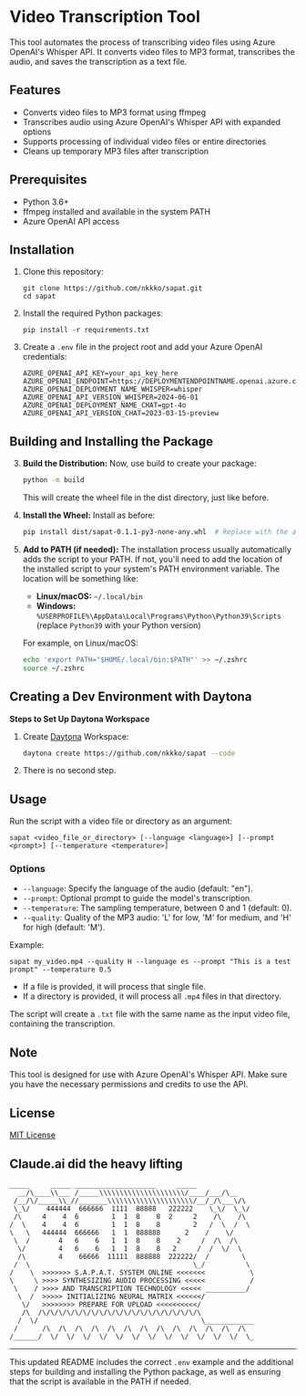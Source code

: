 # Video Transcription Tool

This tool automates the process of transcribing video files using Azure OpenAI's Whisper API. It converts video files to MP3 format, transcribes the audio, and saves the transcription as a text file.

## Features

- Converts video files to MP3 format using ffmpeg
- Transcribes audio using Azure OpenAI's Whisper API with expanded options
- Supports processing of individual video files or entire directories
- Cleans up temporary MP3 files after transcription

## Prerequisites

- Python 3.6+
- ffmpeg installed and available in the system PATH
- Azure OpenAI API access

## Installation

1. Clone this repository:
   ```
   git clone https://github.com/nkkko/sapat.git
   cd sapat
   ```

2. Install the required Python packages:
   ```
   pip install -r requirements.txt
   ```

3. Create a `.env` file in the project root and add your Azure OpenAI credentials:
   ```
   AZURE_OPENAI_API_KEY=your_api_key_here
   AZURE_OPENAI_ENDPOINT=https://DEPLOYMENTENDPOINTNAME.openai.azure.com
   AZURE_OPENAI_DEPLOYMENT_NAME_WHISPER=whisper
   AZURE_OPENAI_API_VERSION_WHISPER=2024-06-01
   AZURE_OPENAI_DEPLOYMENT_NAME_CHAT=gpt-4o
   AZURE_OPENAI_API_VERSION_CHAT=2023-03-15-preview
   ```

## Building and Installing the Package

3. **Build the Distribution:**
   Now, use build to create your package:

   ```bash
   python -m build
   ```

   This will create the wheel file in the dist directory, just like before.

4. **Install the Wheel:**
   Install as before:

   ```bash
   pip install dist/sapat-0.1.1-py3-none-any.whl  # Replace with the actual filename
   ```

5. **Add to PATH (if needed):**
   The installation process usually automatically adds the script to your PATH. If not, you'll need to add the location of the installed script to your system's PATH environment variable. The location will be something like:
   - **Linux/macOS:** `~/.local/bin`
   - **Windows:** `%USERPROFILE%\AppData\Local\Programs\Python\Python39\Scripts` (replace `Python39` with your Python version)

   For example, on Linux/macOS:

   ```bash
   echo 'export PATH="$HOME/.local/bin:$PATH"' >> ~/.zshrc
   source ~/.zshrc
   ```

## Creating a Dev Environment with Daytona

**Steps to Set Up Daytona Workspace**

1. Create [Daytona](https://github.com/daytonaio/daytona) Workspace:

   ```bash
   daytona create https://github.com/nkkko/sapat --code
   ```

2. There is no second step.

## Usage

Run the script with a video file or directory as an argument:

```
sapat <video_file_or_directory> [--language <language>] [--prompt <prompt>] [--temperature <temperature>]
```

### Options

- `--language`: Specify the language of the audio (default: "en").
- `--prompt`: Optional prompt to guide the model's transcription.
- `--temperature`: The sampling temperature, between 0 and 1 (default: 0).
- `--quality`: Quality of the MP3 audio: 'L' for low, 'M' for medium, and 'H' for high (default: 'M').

Example:

```
sapat my_video.mp4 --quality H --language es --prompt "This is a test prompt" --temperature 0.5
```

- If a file is provided, it will process that single file.
- If a directory is provided, it will process all `.mp4` files in that directory.

The script will create a `.txt` file with the same name as the input video file, containing the transcription.

## Note

This tool is designed for use with Azure OpenAI's Whisper API. Make sure you have the necessary permissions and credits to use the API.

## License

[MIT License](LICENSE)

## Claude.ai did the heavy lifting

```
_____     _____ ____________________     _____
  __/\____\\___ /_____\\\\\\\\\\\\\\\\\\\\\/____/___/\__
 /__/\/_____\\_//_______\\\\\\\\\\\\\\\\\\\\\/__/_/\___\/\
 \_\/    444444  666666  1111  88888   222222    \_\/  \_\/
 /\     4    4  6        1  1  8    8  2     2    /\    /\
/  \    4    4  6        1  1  8    8        2   /  \  /  \
\   \   444444  666666   1  1  888888      2    /    \/
 \  /       4   6    6   1  1  8    8    2     /  /\  /\
  \/        4   6    6   1  1  8    8   2     /  /  \/  \
  /\        4    66666  11111  888888  222222/  /        \
 /  \                                        \_/          \
/    \  >>>>>>> S.A.P.A.T. SYSTEM ONLINE <<<<<<<           \
\     \ >>>> SYNTHESIZING AUDIO PROCESSING <<<<<           /
 \    / >>>> AND TRANSCRIPTION TECHNOLOGY <<<<< __________/
  \  /  >>>>> INITIALIZING NEURAL MATRIX <<<<<</
   \/   >>>>>>>> PREPARE FOR UPLOAD <<<<<<<<<</
   /\  /\/\/\/\/\/\/\/\/\/\/\/\/\/\/\/\/\/\/\/\
  /  \/                                        \____________
 /      /\  /\  /\  /\  /\  /\  /\  /\  /\  /\  /\  /\  /\
/______/  \/  \/  \/  \/  \/  \/  \/  \/  \/  \/  \/  \/  \_
```

---

This updated README includes the correct `.env` example and the additional steps for building and installing the Python package, as well as ensuring that the script is available in the PATH if needed.